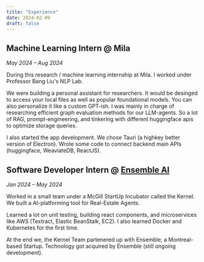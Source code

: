 ```yaml
---
title: "Experience"
date: 2024-02-09
draft: false
---
```


## Machine Learning Intern @ Mila
*May 2024 – Aug 2024*

During this research / machine learning internship at Mila. I worked under Professor Bang Liu's NLP Lab.

We were building a personal assistant for researchers. It would be desinged to access your local files as well as popular foundational models. You can also personalize it like a custom GPT-ish.
I was mainly in charge of researching efficient graph evaluation methods for our LLM-agents. So a lot of RAG, prompt-engineering, and tinkering with different huggingface apis to optimize storage queries.

I also started the app development. We chose Tauri (a highkey better version of Electron).
Wrote some code to connect backend main APIs (huggingface, WeaviateDB, ReactJS).

## Software Developer Intern @ [Ensemble AI](https://www.tryensemble.com/)
*Jan 2024 – May 2024*

Worked in a small team under a McGill StartUp Incubator called the Kernel.
We built a AI-platforming tool for Real-Estate Agents.

Learned a lot on unit testing, building react components, and microservices like AWS (Textract, Elastic BeanStalk, EC2).
I also learned Docker and Kubernetes for the first time.

At the end we, the Kernel Team partenered up with Ensemble, a Montreal-based Startup.
Technology got acquired by Ensemble (still ongoing development).
